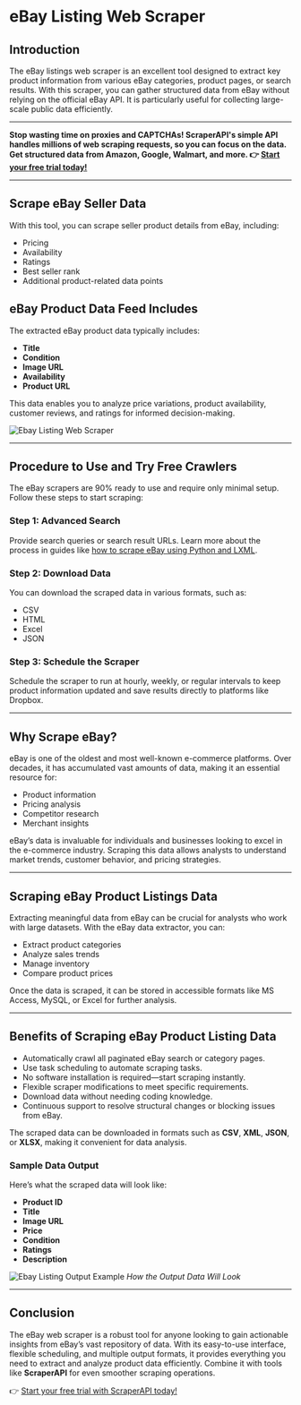 # eBay Listing Web Scraper

## Introduction

The eBay listings web scraper is an excellent tool designed to extract key product information from various eBay categories, product pages, or search results. With this scraper, you can gather structured data from eBay without relying on the official eBay API. It is particularly useful for collecting large-scale public data efficiently.

---

**Stop wasting time on proxies and CAPTCHAs! ScraperAPI's simple API handles millions of web scraping requests, so you can focus on the data. Get structured data from Amazon, Google, Walmart, and more. 👉 [Start your free trial today!](https://bit.ly/Scraperapi)**

---

## Scrape eBay Seller Data

With this tool, you can scrape seller product details from eBay, including:

- Pricing
- Availability
- Ratings
- Best seller rank
- Additional product-related data points

## eBay Product Data Feed Includes

The extracted eBay product data typically includes:

- **Title**
- **Condition**
- **Image URL**
- **Availability**
- **Product URL**

This data enables you to analyze price variations, product availability, customer reviews, and ratings for informed decision-making.

![Ebay Listing Web Scraper](https://www.websitescraper.com/images/crawlers/simple-ebay-price-extractor/1.png)

---

## Procedure to Use and Try Free Crawlers

The eBay scrapers are 90% ready to use and require only minimal setup. Follow these steps to start scraping:

### Step 1: Advanced Search
Provide search queries or search result URLs. Learn more about the process in guides like [how to scrape eBay using Python and LXML](https://bit.ly/Scraperapi).

### Step 2: Download Data
You can download the scraped data in various formats, such as:
- CSV
- HTML
- Excel
- JSON

### Step 3: Schedule the Scraper
Schedule the scraper to run at hourly, weekly, or regular intervals to keep product information updated and save results directly to platforms like Dropbox.

---

## Why Scrape eBay?

eBay is one of the oldest and most well-known e-commerce platforms. Over decades, it has accumulated vast amounts of data, making it an essential resource for:

- Product information
- Pricing analysis
- Competitor research
- Merchant insights

eBay’s data is invaluable for individuals and businesses looking to excel in the e-commerce industry. Scraping this data allows analysts to understand market trends, customer behavior, and pricing strategies.

---

## Scraping eBay Product Listings Data

Extracting meaningful data from eBay can be crucial for analysts who work with large datasets. With the eBay data extractor, you can:

- Extract product categories
- Analyze sales trends
- Manage inventory
- Compare product prices

Once the data is scraped, it can be stored in accessible formats like MS Access, MySQL, or Excel for further analysis.

---

## Benefits of Scraping eBay Product Listing Data

- Automatically crawl all paginated eBay search or category pages.
- Use task scheduling to automate scraping tasks.
- No software installation is required—start scraping instantly.
- Flexible scraper modifications to meet specific requirements.
- Download data without needing coding knowledge.
- Continuous support to resolve structural changes or blocking issues from eBay.

The scraped data can be downloaded in formats such as **CSV**, **XML**, **JSON**, or **XLSX**, making it convenient for data analysis.

### Sample Data Output

Here’s what the scraped data will look like:

- **Product ID**
- **Title**
- **Image URL**
- **Price**
- **Condition**
- **Ratings**
- **Description**

![Ebay Listing Output Example](https://www.websitescraper.com/images/crawlers/simple-ebay-price-extractor/2.png)
*How the Output Data Will Look*

---

## Conclusion

The eBay web scraper is a robust tool for anyone looking to gain actionable insights from eBay’s vast repository of data. With its easy-to-use interface, flexible scheduling, and multiple output formats, it provides everything you need to extract and analyze product data efficiently. Combine it with tools like **ScraperAPI** for even smoother scraping operations.

👉 [Start your free trial with ScraperAPI today!](https://bit.ly/Scraperapi)
